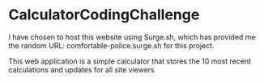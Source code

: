 # CalculatorCodingChallenge

I have chosen to host this website using Surge.sh, which has provided me the random URL: comfortable-police.surge.sh for this project.

This web application is a simple calculator that stores the 10 most recent calculations and updates for all site viewers
